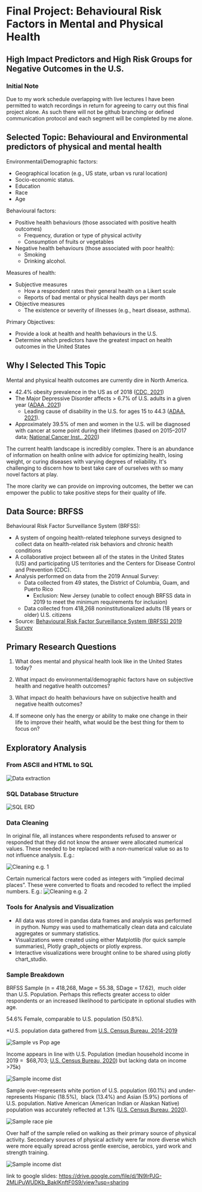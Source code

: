 # Final Project: Behavioural Risk Factors in Mental and Physical Health
## High Impact Predictors and High Risk Groups for Negative Outcomes in the U.S.

### Initial Note
Due to my work schedule overlapping with live lectures I have been permitted to watch recordings in return for agreeing to carry out this final project alone. As such there will not be github branching or defined communication protocol and each segment will be completed by me alone.


## Selected Topic: Behavioural and Environmental predictors of  physical and mental health 

Environmental/Demographic factors: 
- Geographical location (e.g., US state, urban vs rural location) 
- Socio-economic status. 
- Education
- Race
- Age

Behavioural factors:
- Positive health behaviours (those associated with positive health outcomes)
	- Frequency, duration or type of physical activity
	- Consumption of fruits or vegetables
- Negative health behaviours (those associated with poor health):
	- Smoking
	- Drinking alcohol.

Measures of health:
- Subjective measures
	- How a respondent rates their general health on a Likert scale
	- Reports of bad mental or physical health days per month
- Objective measures
	- The existence or severity of illnesses (e.g., heart disease, asthma).

Primary Objectives:
- Provide a look at health and health behaviours in the U.S.  
- Determine which predictors have the greatest impact on health outcomes in the United States



## Why I Selected This Topic

Mental and physical health outcomes are currently dire in North America.
- 42.4% obesity prevalence in the US as of 2018 ([CDC, 2021](https://www.cdc.gov/obesity/data/adult.html#:~:text=The%20US%20obesity%20prevalence%20was,from%204.7%25%20to%209.2%25.))
- The Major Depressive Disorder affects > 6.7% of U.S. adults in a given year ([ADAA, 2021](https://adaa.org/understanding-anxiety/facts-statistics))
	- Leading cause of disability in the U.S. for ages 15 to 44.3 ([ADAA, 2021](https://adaa.org/understanding-anxiety/facts-statistics)).
- Approximately 39.5% of men and women in the U.S. will be diagnosed with cancer at some point during their lifetimes (based on 2015–2017 data; [National Cancer Inst., 2020](https://www.cancer.gov/about-cancer/understanding/statistics))

The current health landscape is incredibly complex. There is an abundance of information on health online with advice for optimizing health, losing weight, or curing diseases with varying degrees of reliability. It's challenging to discern how to best take care of ourselves with so many novel factors at play. 

The more clarity we can provide on improving outcomes, the better we can empower the public to take positive steps for their quality of life. 


## Data Source: BRFSS

Behavioural Risk Factor Surveillance System (BRFSS):
- A system of ongoing health-related telephone surveys designed to collect data on health-related risk behaviors and chronic health conditions
- A collaborative project between all of the states in the United States (US) and participating US territories and the Centers for Disease Control and Prevention (CDC).
- Analysis performed on data from the 2019 Annual Survey:
	- Data collected from  49 states, the District of Columbia, Guam, and Puerto Rico 
		- Exclusion: New Jersey (unable to collect enough BRFSS data in 2019 to meet the minimum requirements for inclusion)
	- Data collected from 418,268 noninstitutionalized adults (18 years or older) U.S. citizens
- Source: [Behavioural Risk Factor Surveillance System (BRFSS) 2019 Survey](https://www.cdc.gov/brfss/annual_data/annual_2019.html)

 
## Primary Research Questions

1.  What does mental and physical health look like in the United States today?
    
2.  What impact do environmental/demographic factors have on subjective health and negative health outcomes?
    
3.  What impact do health behaviours have on subjective health and negative health outcomes?
    
4.  If someone only has the energy or ability to make one change in their life to improve their health, what would be the best thing for them to focus on?
    
## Exploratory Analysis
### From ASCII and HTML to SQL
 ![Data extraction](analysis/imgs/readme/preanalysis_process.PNG)

### SQL Database Structure
 ![SQL ERD](analysis/imgs/readme/sql_structure.PNG)
 
 ### Data Cleaning
 In original file, all instances where respondents refused to answer or responded that they did not know the answer were allocated numerical values. These needed to be replaced with a non-numerical value so as to not influence analysis. E.g.:
 
  ![Cleaning e.g. 1](analysis/imgs/readme/cleaning1.png)

 Certain numerical factors were coded as integers with “implied decimal places”. These were converted to floats and recoded to reflect the implied numbers. E.g.:
  ![Cleaning e.g. 2](analysis/imgs/readme/cleaning2.png)
 
 ### Tools for Analysis and Visualization
 - All data was stored in pandas data frames and analysis was performed in python. Numpy was used to mathematically clean data and calculate aggregates or summary statistics. 
- Visualizations were created using either Matplotlib (for quick sample summaries), Plotly graph_objects or plotly express.
- Interactive visualizations were brought online to be shared using plotly chart_studio.

 ### Sample Breakdown

BRFSS Sample (n = 418,268, Mage = 55.38, SDage = 17.62),  much older than U.S. Population. Perhaps this reflects greater access to older respondents or an increased likelihood to participate in optional studies with age.

54.6% Female, comparable to U.S. population (50.8%).

*U.S. population data gathered from [U.S. Census Bureau, 2014-2019](https://www.census.gov/data/tables/time-series/demo/popest/2010s-national-detail.html)
 
   ![Sample vs Pop age](analysis/imgs/sample_pop_age.png)
 
 Income appears in line with U.S. Population (median household income in 2019 =  $68,703; [U.S. Census Bureau, 2020](https://www.census.gov/library/publications/2020/demo/p60-270.html)) but lacking data on income >75k)
 
  ![Sample income dist](analysis/imgs/readme/sample_income_dist.PNG)
  
 Sample over-represents white portion of U.S. population (60.1%) and under-represents Hispanic (18.5%),  black (13.4%) and Asian (5.9%) portions of U.S. population. Native American (American Indian or Alaskan Native) population was accurately reflected at 1.3% ([U.S. Census Bureau, 2020](https://www.census.gov/quickfacts/fact/table/US/RHI325219)).
 
  ![Sample race pie](analysis/imgs/sample_race_pie.PNG)
  
  Over half of the sample relied on walking as their primary source of physical activity. Secondary sources of physical activity were far more diverse which were more equally spread across gentle exercise, aerobics, yard work and strength training.
  
  ![Sample income dist](analysis/imgs/readme/exercise_sources.PNG)




link to google slides: https://drive.google.com/file/d/1N9lrPJG-2MLiPuWUDKb_BakIKnftF0S9/view?usp=sharing


